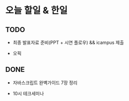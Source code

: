 # 오늘 할일 & 한일

## TODO

- 최종 발표자료 준비(PPT + 시연 플로우) && icampus 제출

- 오픽

## DONE

- 자바스크립트 완벽가이드 7장 정리

- 10시 테크세미나
